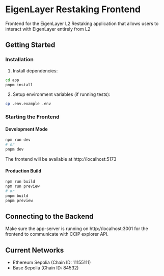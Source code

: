 # EigenLayer Restaking Frontend

Frontend for the EigenLayer L2 Restaking application that allows users to interact with EigenLayer entirely from L2

## Getting Started

### Installation

1. Install dependencies:
```bash
cd app
pnpm install
```

2. Setup environment variables (if running tests):
```bash
cp .env.example .env
```

### Starting the Frontend

#### Development Mode
```bash
npm run dev
# or
pnpm dev
```

The frontend will be available at http://localhost:5173

#### Production Build
```bash
npm run build
npm run preview
# or
pnpm build
pnpm preview
```

## Connecting to the Backend

Make sure the app-server is running on http://localhost:3001 for the frontend to communicate with CCIP explorer API.


## Current Networks
- Ethereum Sepolia (Chain ID: 11155111)
- Base Sepolia (Chain ID: 84532)
